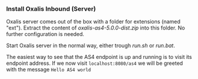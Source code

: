 ### Install Oxalis Inbound (Server)

Oxalis server comes out of the box with a folder for extensions (named "ext"). Extract the content of _oxalis-as4-5.0.0-dist.zip_ into this folder. No further configuration is needed.

Start Oxalis server in the normal way, either trough _run.sh_ or _run.bat_.

The easiest way to see that the AS4 endpoint is up and running is to visit its endpoint address.
If we now visit ``localhost:8080/as4`` we will be greeted  with the message ``Hello AS4 world``